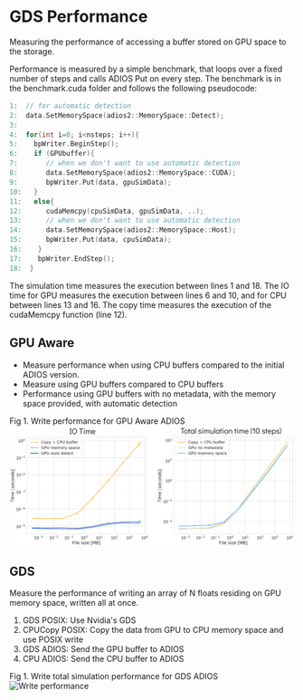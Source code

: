 # GDS Performance

Measuring the performance of accessing a buffer stored on GPU space to the storage.

Performance is measured by a simple benchmark, that loops over a fixed number of steps and calls ADIOS Put on every step. The benchmark is in the benchmark.cuda folder and follows the following pseudocode:

```c++
1:  // for automatic detection
2:  data.SetMemorySpace(adios2::MemorySpace::Detect);
3:
4:  for(int i=0; i<nsteps; i++){
5:    bpWriter.BeginStep();
6:    if (GPUbuffer){
7:       // when we don't want to use automatic detection
8:       data.SetMemorySpace(adios2::MemorySpace::CUDA);
9:       bpWriter.Put(data, gpuSimData);
10:   }
11:   else{
12:      cudaMemcpy(cpuSimData, gpuSimData, ..);
13:      // when we don't want to use automatic detection
14:      data.SetMemorySpace(adios2::MemorySpace::Host);
15:      bpWriter.Put(data, cpuSimData);
16:    }
17:    bpWriter.EndStep();
18:  }
```

The simulation time measures the execution between lines 1 and 18. The IO time for GPU measures the execution between lines 6 and 10, and for CPU between lines 13 and 16. The copy time measures the execution of the cudaMemcpy function (line 12).

## GPU Aware 

- Measure performance when using CPU buffers compared to the initial ADIOS version.
- Measure using GPU buffers compared to CPU buffers
- Performance using GPU buffers with no metadata, with the memory space provided, with automatic detection

Fig 1. Write performance for GPU Aware ADIOS
![Write perf](../docs/cuda_write.png)

## GDS

Measure the performance of writing an array of N floats residing on GPU memory space, written all at once.
1. GDS POSIX: Use Nvidia's GDS
2. CPUCopy POSIX: Copy the data from GPU to CPU memory space and use POSIX write
3. GDS ADIOS: Send the GPU buffer to ADIOS
4. CPU ADIOS: Send the CPU buffer to ADIOS

Fig 1. Write total simulation performance for GDS ADIOS
![Write performance](https://github.com/anagainaru/ADIOS2-addons/blob/main/GPUAware/docs/gds_write.png)
